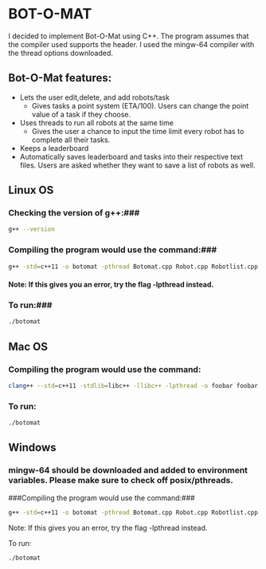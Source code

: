 # BOT-O-MAT ##

I decided to implement Bot-O-Mat using C++. The program assumes that the compiler used supports the <thread> header. I used the mingw-64 compiler with the thread options downloaded.

## Bot-O-Mat features: ##
 * Lets the user edit,delete, and add robots/task
    * Gives tasks a point system (ETA/100). Users can change the point value of a task if they choose.
 * Uses threads to run all robots at the same time
    * Gives the user a chance to input the time limit every robot has to complete all their tasks.
 * Keeps a leaderboard
 * Automatically saves leaderboard and tasks into their respective text files. Users are asked whether they want to save a list of robots as well.

## Linux OS ##
### Checking the version of g++:###
```bash
g++ --version
```

### Compiling the program would use the command:###
```bash
g++ -std=c++11 -o botomat -pthread Botomat.cpp Robot.cpp Robotlist.cpp TaskList.cpp Task.cpp
```

#### Note: If this gives you an error, try the flag -lpthread instead. ####

### To run:###
```bash
./botomat
```

## Mac OS ##

### Compiling the program would use the command: ###
```bash
clang++ --std=c++11 -stdlib=libc++ -llibc++ -lpthread -o foobar foobar.cpp
```

### To run: ###
```bash
./botomat
```

## Windows ##

### mingw-64 should be downloaded and added to environment variables. Please make sure to check off posix/pthreads. ###

###Compiling the program would use the command:###
```bash
g++ -std=c++11 -o botomat -pthread Botomat.cpp Robot.cpp Robotlist.cpp TaskList.cpp Task.cpp
```

Note: If this gives you an error, try the flag -lpthread instead.

To run:
```bash
./botomat
```
